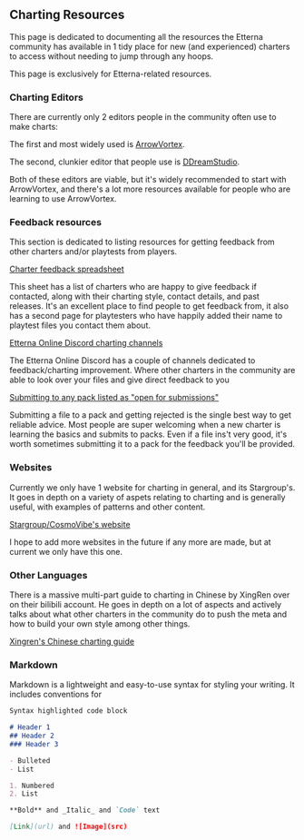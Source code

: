 ## Charting Resources

This page is dedicated to documenting all the resources the Etterna community has available in 1 tidy place for new (and experienced) charters to access without needing to jump through any hoops.

This page is exclusively for Etterna-related resources.

### Charting Editors

There are currently only 2 editors people in the community often use to make charts:

The first and most widely used is [ArrowVortex](https://arrowvortex.ddrnl.com/).

The second, clunkier editor that people use is [DDreamStudio](https://www.mediafire.com/file/82al94e5ot6sfy2/ds200BETA5.zip/file).

Both of these editors are viable, but it's widely recommended to start with ArrowVortex, and there's a lot more resources available for people who are learning to use ArrowVortex.

### Feedback resources

This section is dedicated to listing resources for getting feedback from other charters and/or playtests from players.

[Charter feedback spreadsheet](https://docs.google.com/spreadsheets/d/1LYgXm9m_QFd2sLkHvZoZ4X6TcOG_sTw1nxviJLegNIk/edit?usp=sharing)

This sheet has a list of charters who are happy to give feedback if contacted, along with their charting style, contact details, and past releases. It's an excellent place to find people to get feedback from, it also has a second page for playtesters who have happily added their name to playtest files you contact them about.

[Etterna Online Discord charting channels](https://discord.gg/etternaonline)

The Etterna Online Discord has a couple of channels dedicated to feedback/charting improvement. Where other charters in the community are able to look over your files and give direct feedback to you

[Submitting to any pack listed as "open for submissions"](https://docs.google.com/spreadsheets/d/1Q8fv9ru8cxMsLRn43aSQO2dW-2pLreeFmQsDd3z5494/edit?usp=sharing)

Submitting a file to a pack and getting rejected is the single best way to get reliable advice. Most people are super welcoming when a new charter is learning the basics and submits to packs. Even if a file ins't very good, it's worth sometimes submitting it to a pack for the feedback you'll be provided.

### Websites

Currently we only have 1 website for charting in general, and its Stargroup's. It goes in depth on a variety of aspets relating to charting and is generally useful, with examples of patterns and other content.

[Stargroup/CosmoVibe's website](
http://www.cosmovibe.com/ncguide/)


I hope to add more websites in the future if any more are made, but at current we only have this one.

### Other Languages
 
There is a massive multi-part guide to charting in Chinese by XingRen over on their bilibili account. He goes in depth on a lot of aspects and actively talks about what other charters in the community do to push the meta and how to build your own style among other things.

[Xingren's Chinese charting guide](https://www.bilibili.com/read/cv12822939?spm_id_from=333.999.0.0)  

### Markdown

Markdown is a lightweight and easy-to-use syntax for styling your writing. It includes conventions for

```markdown
Syntax highlighted code block

# Header 1
## Header 2
### Header 3

- Bulleted
- List

1. Numbered
2. List

**Bold** and _Italic_ and `Code` text

[Link](url) and ![Image](src)
```
